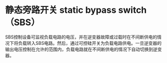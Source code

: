 # 静态旁路开关 static bypass switch （SBS）
SBS控制设备可监视负载电路的电压，并在逆变器故障或过载时在不间断供电的情况下将负载转入SBS电路。然后，通过可控硅开关为负载电路供电。一旦逆变器的输出电压控制在允许的范围内，负载电路就在不间断供电的情况下自动切换到逆变器。

